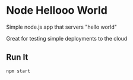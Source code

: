 # Node Hellooo World

Simple node.js app that servers "hello world"

Great for testing simple deployments to the cloud

## Run It

`npm start`
